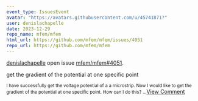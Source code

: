 ```yaml
---
event_type: IssuesEvent
avatar: "https://avatars.githubusercontent.com/u/45741871?"
user: denislachapelle
date: 2023-12-29
repo_name: mfem/mfem
html_url: https://github.com/mfem/mfem/issues/4051
repo_url: https://github.com/mfem/mfem
---
```


<a href='https://github.com/denislachapelle' target='_blank'>denislachapelle</a> open issue <a href='https://github.com/mfem/mfem/issues/4051' target='_blank'>mfem/mfem#4051</a>.

<p>get the gradient of the potential at one specific point</p><small>I have successfully get the voltage potential of a a microstrip. Now I would like to get the gradient of the potential at one specific point. How can I do this?...</small><a href='https://github.com/mfem/mfem/issues/4051' target='_blank'>View Comment</a>